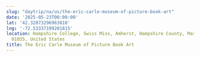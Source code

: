 ```yaml
---
slug: "daytrip/na/us/the-eric-carle-museum-of-picture-book-art"
date: '2025-05-23T00:00:00'
lat: '42.32073296963818'
lng: '-72.53337199201815'
location: Hampshire College, Swiss Miss, Amherst, Hampshire County, Massachusetts,
  01035, United States
title: The Eric Carle Museum of Picture Book Art
---
```



